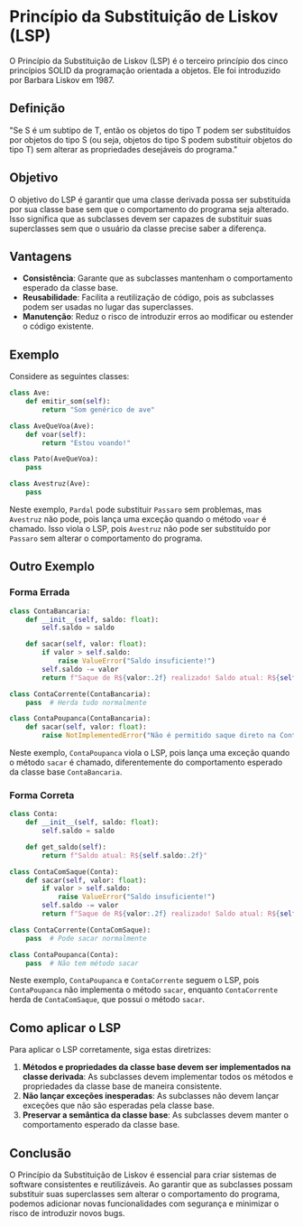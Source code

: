 # Princípio da Substituição de Liskov (LSP)

O Princípio da Substituição de Liskov (LSP) é o terceiro princípio dos cinco princípios SOLID da programação orientada a objetos. Ele foi introduzido por Barbara Liskov em 1987.

## Definição

"Se S é um subtipo de T, então os objetos do tipo T podem ser substituídos por objetos do tipo S (ou seja, objetos do tipo S podem substituir objetos do tipo T) sem alterar as propriedades desejáveis do programa."

## Objetivo

O objetivo do LSP é garantir que uma classe derivada possa ser substituída por sua classe base sem que o comportamento do programa seja alterado. Isso significa que as subclasses devem ser capazes de substituir suas superclasses sem que o usuário da classe precise saber a diferença.

## Vantagens

- **Consistência**: Garante que as subclasses mantenham o comportamento esperado da classe base.
- **Reusabilidade**: Facilita a reutilização de código, pois as subclasses podem ser usadas no lugar das superclasses.
- **Manutenção**: Reduz o risco de introduzir erros ao modificar ou estender o código existente.

## Exemplo

Considere as seguintes classes:

```python
class Ave:
    def emitir_som(self):
        return "Som genérico de ave"

class AveQueVoa(Ave):
    def voar(self):
        return "Estou voando!"

class Pato(AveQueVoa):
    pass

class Avestruz(Ave):
    pass
```

Neste exemplo, `Pardal` pode substituir `Passaro` sem problemas, mas `Avestruz` não pode, pois lança uma exceção quando o método `voar` é chamado. Isso viola o LSP, pois `Avestruz` não pode ser substituído por `Passaro` sem alterar o comportamento do programa.

## Outro Exemplo

### Forma Errada

```python
class ContaBancaria:
    def __init__(self, saldo: float):
        self.saldo = saldo

    def sacar(self, valor: float):
        if valor > self.saldo:
            raise ValueError("Saldo insuficiente!")
        self.saldo -= valor
        return f"Saque de R${valor:.2f} realizado! Saldo atual: R${self.saldo:.2f}"

class ContaCorrente(ContaBancaria):
    pass  # Herda tudo normalmente

class ContaPoupanca(ContaBancaria):
    def sacar(self, valor: float):
        raise NotImplementedError("Não é permitido saque direto na Conta Poupança!")
```

Neste exemplo, `ContaPoupanca` viola o LSP, pois lança uma exceção quando o método `sacar` é chamado, diferentemente do comportamento esperado da classe base `ContaBancaria`.

### Forma Correta

```python
class Conta:
    def __init__(self, saldo: float):
        self.saldo = saldo

    def get_saldo(self):
        return f"Saldo atual: R${self.saldo:.2f}"

class ContaComSaque(Conta):
    def sacar(self, valor: float):
        if valor > self.saldo:
            raise ValueError("Saldo insuficiente!")
        self.saldo -= valor
        return f"Saque de R${valor:.2f} realizado! Saldo atual: R${self.saldo:.2f}"

class ContaCorrente(ContaComSaque):
    pass  # Pode sacar normalmente

class ContaPoupanca(Conta):
    pass  # Não tem método sacar
```

Neste exemplo, `ContaPoupanca` e `ContaCorrente` seguem o LSP, pois `ContaPoupanca` não implementa o método `sacar`, enquanto `ContaCorrente` herda de `ContaComSaque`, que possui o método `sacar`.

## Como aplicar o LSP

Para aplicar o LSP corretamente, siga estas diretrizes:

1. **Métodos e propriedades da classe base devem ser implementados na classe derivada**: As subclasses devem implementar todos os métodos e propriedades da classe base de maneira consistente.
2. **Não lançar exceções inesperadas**: As subclasses não devem lançar exceções que não são esperadas pela classe base.
3. **Preservar a semântica da classe base**: As subclasses devem manter o comportamento esperado da classe base.

## Conclusão

O Princípio da Substituição de Liskov é essencial para criar sistemas de software consistentes e reutilizáveis. Ao garantir que as subclasses possam substituir suas superclasses sem alterar o comportamento do programa, podemos adicionar novas funcionalidades com segurança e minimizar o risco de introduzir novos bugs.

